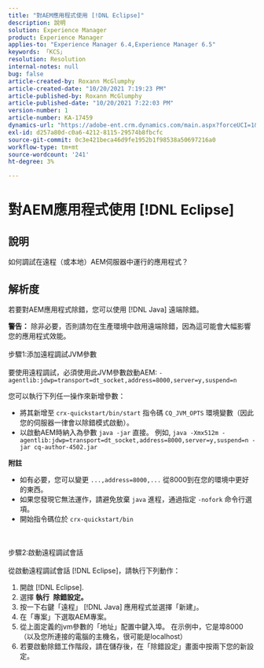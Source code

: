 ```yaml
---
title: "對AEM應用程式使用 [!DNL Eclipse]"
description: 說明
solution: Experience Manager
product: Experience Manager
applies-to: "Experience Manager 6.4,Experience Manager 6.5"
keywords: 「KCS」
resolution: Resolution
internal-notes: null
bug: false
article-created-by: Roxann McGlumphy
article-created-date: "10/20/2021 7:19:23 PM"
article-published-by: Roxann McGlumphy
article-published-date: "10/20/2021 7:22:03 PM"
version-number: 1
article-number: KA-17459
dynamics-url: "https://adobe-ent.crm.dynamics.com/main.aspx?forceUCI=1&pagetype=entityrecord&etn=knowledgearticle&id=6d81c49c-da31-ec11-b6e5-000d3a5ba97a"
exl-id: d257a80d-c0a6-4212-8115-29574b8fbcfc
source-git-commit: 0c3e421beca46d9fe1952b1f98538a50697216a0
workflow-type: tm+mt
source-wordcount: '241'
ht-degree: 3%

---
```


# 對AEM應用程式使用 [!DNL Eclipse]

## 說明


如何調試在遠程（或本地）AEM伺服器中運行的應用程式？


## 解析度


若要對AEM應用程式除錯，您可以使用 [!DNL Java] 遠端除錯。

<b>警告：</b> 除非必要，否則請勿在生產環境中啟用遠端除錯，因為這可能會大幅影響您的應用程式效能。
<br><br>步驟1:添加遠程調試JVM參數<br><br>
要使用遠程調試，必須使用此JVM參數啟動AEM:
`-agentlib:jdwp=transport=dt_socket,address=8000,server=y,suspend=n`

您可以執行下列任一操作來新增參數：

- 將其新增至 `crx-quickstart/bin/start` 指令碼 `CQ_JVM_OPTS` 環境變數（因此您的伺服器一律會以除錯模式啟動）。
- 以啟動AEM時納入為參數 `java -jar` 直接。 例如, `java -Xmx512m -agentlib:jdwp=transport=dt_socket,address=8000,server=y,suspend=n -jar cq-author-4502.jar`


<b>附註</b>

- 如有必要，您可以變更 `...,address=8000,...` 從8000到在您的環境中更好的東西。
- 如果您發現它無法運作，請避免放棄 `java` 進程，通過指定 `-nofork` 命令行選項。
- 開始指令碼位於 `crx-quickstart/bin`

<br><br>步驟2:啟動遠程調試會話<br><br>
從啟動遠程調試會話 [!DNL Eclipse]，請執行下列動作：

1. 開啟 [!DNL Eclipse].
2. 選擇 <b>執行</b>  <b>除錯設定。</b>
3. 按一下右鍵「遠程」 [!DNL Java] 應用程式並選擇「新建」。
4. 在「專案」下選取AEM專案。
5. 從上面定義的jvm參數的「地址」配置中鍵入埠。 在示例中，它是埠8000（以及您所連接的電腦的主機名，很可能是localhost）
6. 若要啟動除錯工作階段，請在儲存後，在「除錯設定」畫面中按兩下您的新設定。
